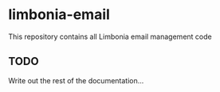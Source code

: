 # limbonia-email
This repository contains all Limbonia email management code

## TODO
Write out the rest of the documentation...
